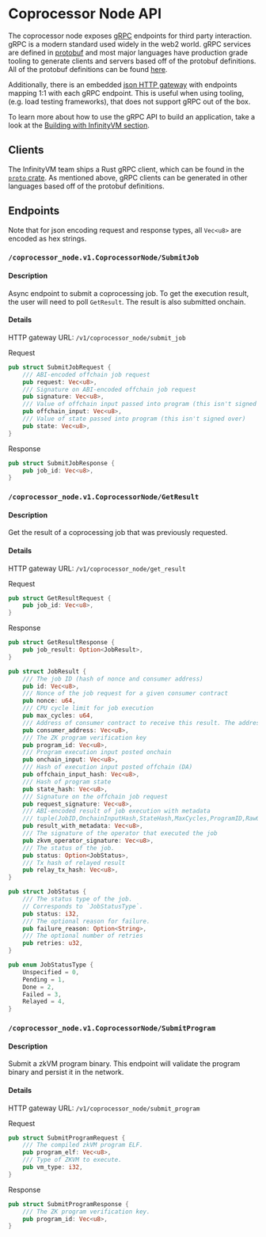 # Coprocessor Node API

The coprocessor node exposes [gRPC](https://grpc.io/about/) endpoints for third party interaction. gRPC is a modern standard used widely in the web2 world. gRPC services are defined in [protobuf](https://protobuf.dev/overview/) and most major languages have production grade tooling to generate clients and servers based off of the protobuf definitions. All of the protobuf definitions can be found [here](https://github.com/InfinityVM/InfinityVM/blob/main/proto/coprocessor_node/v1/coprocessor_node.proto#L9).

Additionally, there is an embedded [json HTTP gateway](https://github.com/InfinityVM/InfinityVM/blob/main/crates/coprocessor-node/src/gateway.rs) with endpoints mapping 1:1 with each gRPC endpoint. This is useful when using tooling, (e.g. load testing frameworks), that does not support gRPC out of the box.

To learn more about how to use the gRPC API to build an application, take a look at the [Building with InfinityVM section](../integration/README.md).

## Clients

The InfinityVM team ships a Rust gRPC client, which can be found in the [`proto` crate](https://github.com/InfinityVM/InfinityVM/blob/main/crates/sdk/proto/src/coprocessor_node.v1.rs#L236). As mentioned above, gRPC clients can be generated in other languages based off of the protobuf definitions.

## Endpoints

Note that for json encoding request and response types, all `Vec<u8>` are encoded as hex strings.

### `/coprocessor_node.v1.CoprocessorNode/SubmitJob`

#### Description

Async endpoint to submit a coprocessing job. To get the execution result, the user will need to poll `GetResult`. The result is also submitted onchain.

#### Details

HTTP gateway URL: `/v1/coprocessor_node/submit_job`

Request

```rust
pub struct SubmitJobRequest {
    /// ABI-encoded offchain job request
    pub request: Vec<u8>,
    /// Signature on ABI-encoded offchain job request
    pub signature: Vec<u8>,
    /// Value of offchain input passed into program (this isn't signed over)
    pub offchain_input: Vec<u8>,
    /// Value of state passed into program (this isn't signed over)
    pub state: Vec<u8>,
}
```

Response

```rust
pub struct SubmitJobResponse {
    pub job_id: Vec<u8>,
}
```

### `/coprocessor_node.v1.CoprocessorNode/GetResult`

#### Description

Get the result of a coprocessing job that was previously requested.

#### Details

HTTP gateway URL: `/v1/coprocessor_node/get_result`

Request

```rust
pub struct GetResultRequest {
    pub job_id: Vec<u8>,
}
```

Response

```rust
pub struct GetResultResponse {
    pub job_result: Option<JobResult>,
}

pub struct JobResult {
    /// The job ID (hash of nonce and consumer address)
    pub id: Vec<u8>,
    /// Nonce of the job request for a given consumer contract
    pub nonce: u64,
    /// CPU cycle limit for job execution
    pub max_cycles: u64,
    /// Address of consumer contract to receive this result. The address is 20 bytes (no zero padding).
    pub consumer_address: Vec<u8>,
    /// The ZK program verification key
    pub program_id: Vec<u8>,
    /// Program execution input posted onchain
    pub onchain_input: Vec<u8>,
    /// Hash of execution input posted offchain (DA)
    pub offchain_input_hash: Vec<u8>,
    /// Hash of program state
    pub state_hash: Vec<u8>,
    /// Signature on the offchain job request
    pub request_signature: Vec<u8>,
    /// ABI-encoded result of job execution with metadata
    /// tuple(JobID,OnchainInputHash,StateHash,MaxCycles,ProgramID,RawOutput)
    pub result_with_metadata: Vec<u8>,
    /// The signature of the operator that executed the job
    pub zkvm_operator_signature: Vec<u8>,
    /// The status of the job.
    pub status: Option<JobStatus>,
    /// Tx hash of relayed result
    pub relay_tx_hash: Vec<u8>,
}

pub struct JobStatus {
    /// The status type of the job.
    // Corresponds to `JobStatusType`.
    pub status: i32,
    /// The optional reason for failure.
    pub failure_reason: Option<String>,
    /// The optional number of retries
    pub retries: u32,
}

pub enum JobStatusType {
    Unspecified = 0,
    Pending = 1,
    Done = 2,
    Failed = 3,
    Relayed = 4,
}
```

### `/coprocessor_node.v1.CoprocessorNode/SubmitProgram`

#### Description

Submit a zkVM program binary. This endpoint will validate the program binary and persist it in the network.

#### Details

HTTP gateway URL: `/v1/coprocessor_node/submit_program`

Request

```rust
pub struct SubmitProgramRequest {
    /// The compiled zkVM program ELF.
    pub program_elf: Vec<u8>,
    /// Type of ZKVM to execute.
    pub vm_type: i32,
}
```

Response

```rust
pub struct SubmitProgramResponse {
    /// The ZK program verification key.
    pub program_id: Vec<u8>,
}
```